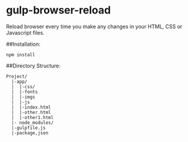 # gulp-browser-reload
Reload browser every time you make any changes in your HTML, CSS or Javascript files.

##Installation:
```
npm install
```

##Directory Structure: 
```
Project/
  |-app/
  |  |-css/
  |  |-fonts
  |  |-imgs
  |  |-js
  |  |-index.html
  |  |-other.html
  |  |-other1.html
  |- node_modules/
  |-gulpfile.js
  |-package,json
```


